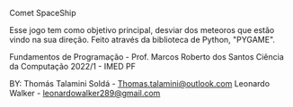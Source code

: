 Comet SpaceShip

Esse jogo tem como objetivo principal, desviar dos meteoros que estão vindo na sua direção.
Feito através da biblioteca de Python, "PYGAME".

Fundamentos de Programação - Prof. Marcos Roberto dos Santos
Ciência da Computação 2022/1 - IMED PF

BY:
Thomás Talamini Soldá - Thomas.talamini@outlook.com 
Leonardo Walker - leonardowalker289@gmail.com
